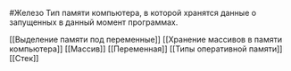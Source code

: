 #Железо
Тип памяти компьютера, в которой хранятся данные о запущенных в данный момент программах.

[[Выделение памяти под переменные]]
[[Хранение массивов в памяти компьютера]]
[[Массив]]
[[Переменная]]
[[Типы оперативной памяти]]
[[Стек]]